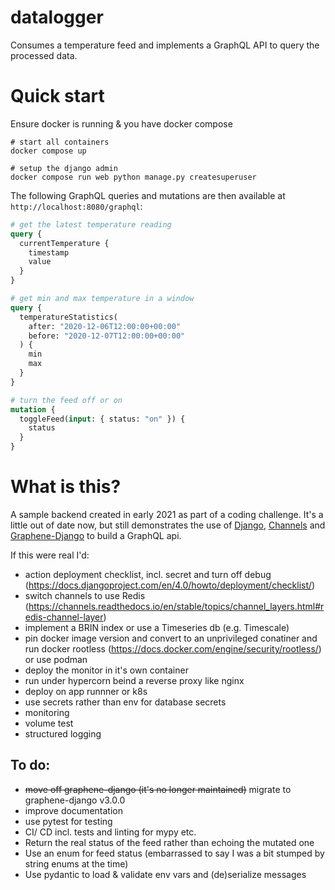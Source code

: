 # datalogger

Consumes a temperature feed and implements a GraphQL API to query the processed data.

# Quick start

Ensure docker is running & you have docker compose

```
# start all containers
docker compose up

# setup the django admin
docker compose run web python manage.py createsuperuser
```

The following GraphQL queries and mutations are then available at `http://localhost:8080/graphql`:

```graphql
# get the latest temperature reading
query {
  currentTemperature {
    timestamp
    value
  }
}

# get min and max temperature in a window
query {
  temperatureStatistics(
    after: "2020-12-06T12:00:00+00:00"
    before: "2020-12-07T12:00:00+00:00"
  ) {
    min
    max
  }
}

# turn the feed off or on
mutation {
  toggleFeed(input: { status: "on" }) {
    status
  }
}
```

# What is this?

A sample backend created in early 2021 as part of a coding challenge. It's a little out of date now, but still demonstrates the use of [Django](https://www.djangoproject.com), [Channels](https://channels.readthedocs.io/en/stable/) and [Graphene-Django](https://docs.graphene-python.org/projects/django/en/latest/) to build a GraphQL api.

If this were real I'd:

- action deployment checklist, incl. secret and turn off debug (https://docs.djangoproject.com/en/4.0/howto/deployment/checklist/)
- switch channels to use Redis (https://channels.readthedocs.io/en/stable/topics/channel_layers.html#redis-channel-layer)
- implement a BRIN index or use a Timeseries db (e.g. Timescale)
- pin docker image version and convert to an unprivileged conatiner and run docker rootless (https://docs.docker.com/engine/security/rootless/) or use podman
- deploy the monitor in it's own container
- run under hypercorn beind a reverse proxy like nginx
- deploy on app runnner or k8s
- use secrets rather than env for database secrets
- monitoring
- volume test
- structured logging

## To do:

- ~~move off graphene-django (it's no longer maintained)~~ migrate to graphene-django v3.0.0
- improve documentation
- use pytest for testing
- CI/ CD incl. tests and linting for mypy etc.
- Return the real status of the feed rather than echoing the mutated one
- Use an enum for feed status (embarrassed to say I was a bit stumped by string enums at the time)
- Use pydantic to load & validate env vars and (de)serialize messages
